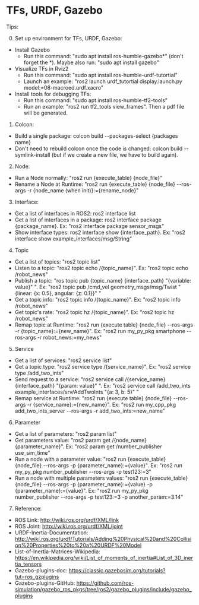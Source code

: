 # TFs, URDF, Gazebo

Tips:

0. Set up environment for TFs, URDF, Gazebo:
  - Install Gazebo
      +  Run this command: "sudo apt install ros-humble-gazebo*" (don't forget the *). Maybe also run: "sudo apt install gazebo"
  - Visualize TFs in Rviz2
      +  Run this command: "sudo apt install ros-humble-urdf-tutortial"
      +  Launch an example: "ros2 launch urdf_tutortial display.launch.py model:=08-macroed.urdf.xacro"
  - Install tools for debugging TFs:
      + Run this command: "sudo apt install ros-humble-tf2-tools"
      + Run an example: "ros2 run tf2_tools view_frames". Then a pdf file will be generated.
      
1. Colcon:
  - Build a single package: colcon build --packages-select {packages name}
  - Don't need to rebuild colcon once the code is changed: colcon build --symlink-install (but if we create a new file, we have to build again).
    
2. Node:
  -  Run a Node normally: "ros2 run {execute_table} {node_file}"
  -  Rename a Node at Runtime: "ros2 run {execute_table} {node_file} --ros-args -r {node_name (when init)}:={rename_node}"
    
3. Interface:
  -  Get a list of interfaces in ROS2: ros2 interface list
  -  Get a list of interfaces in a package: ros2 interface package {package_name}. Ex: "ros2 interface package sensor_msgs"  
  -  Show interface types: ros2 interface show {interface_path}. Ex: "ros2 interface show example_interfaces/msg/String"
    
4. Topic
  - Get a list of topics: "ros2 topic list"
  - Listen to a topic: "ros2 topic echo /{topic_name}". Ex: "ros2 topic echo /robot_news"
  - Publish a topic: "ros topic pub {topic_name} {interface_path} "{variable: value}" ". Ex:  "ros2 topic pub /cmd_vel geometry_msgs/msg/Twist "{linear: {x: 0.5}, angular: {z: 0.1}}" "
  - Get a topic info: "ros2 topic info /{topic_name}". Ex: "ros2 topic info /robot_news"
  - Get topic's rate: "ros2 topic hz /{topic_name}". Ex: "ros2 topic hz /robot_news"
  - Remap topic at Runtime: "ros2 run {execute table} {node_file} --ros-args -r {topic_name}:={new_name}". Ex: "ros2 run my_py_pkg smartphone --ros-args -r robot_news:=my_news"

5. Service
  - Get a list of services: "ros2 service list"
  - Get a topic type: "ros2 service type /{service_name}". Ex: "ros2 service type /add_two_ints"
  - Send request to a service: "ros2 service call /{service_name} {interface_path} "{param: value}" ". Ex: "ros2 service call /add_two_ints example_interfaces/srv/AddTwoInts "{a: 3, b: 5}" "
  - Remap service at Runtime: "ros2 run {execute table} {node_file} --ros-args -r {service_name}:={new_name}". Ex: "ros2 run my_cpp_pkg add_two_ints_server --ros-args -r add_two_ints:=new_name"
    
6. Parameter
  - Get a list of parameters: "ros2 param list"
  - Get parameters value: "ros2 param get /{node_name} {parameter_name}". Ex: "ros2 param get /number_publisher use_sim_time"
  - Run a node with a parameter value: "ros2 run {execute_table} {node_file} --ros-args -p {parameter_name}:={value}". Ex: "ros2 run my_py_pkg number_publisher --ros-args -p test123:=3"
  - Run a node with multiple parameters values: "ros2 run {execute_table} {node_file} --ros-args -p {parameter_name}:={value} -p {parameter_name}:={value}". Ex: "ros2 run my_py_pkg number_publisher --ros-args -p test123:=3 -p another_param:=3.14"

7. Reference:
  - ROS Link: http://wiki.ros.org/urdf/XML/link
  - ROS Joint: http://wiki.ros.org/urdf/XML/joint
  - URDF-Inertia-Documentation: http://wiki.ros.org/urdf/Tutorials/Adding%20Physical%20and%20Collision%20Properties%20to%20a%20URDF%20Model
  - List-of-Inertia-Matrices-Wikipedia: https://en.wikipedia.org/wiki/List_of_moments_of_inertia#List_of_3D_inertia_tensors
  - Gazebo-plugins-doc: https://classic.gazebosim.org/tutorials?tut=ros_gzplugins
  - Gazebo-plugins-GitHub: https://github.com/ros-simulation/gazebo_ros_pkgs/tree/ros2/gazebo_plugins/include/gazebo_plugins

 

